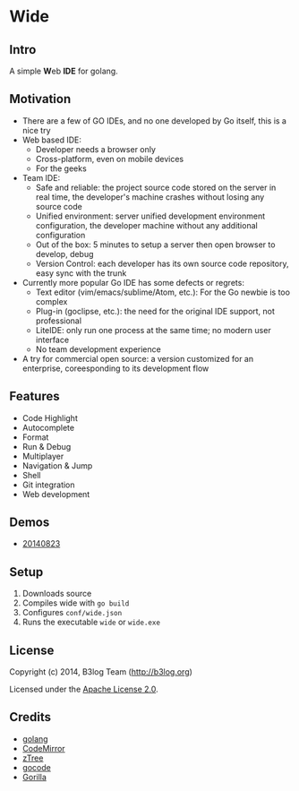 # Wide #

## Intro ##
A simple <b>W</b>eb **IDE** for golang.

## Motivation ##

* There are a few of GO IDEs, and no one developed by Go itself, this is a nice try
* Web based IDE:
  * Developer needs a browser only
  * Cross-platform, even on mobile devices
  * For the geeks
* Team IDE:
  * Safe and reliable: the project source code stored on the server in real time, the developer's machine crashes without losing any source code 
  * Unified environment: server unified development environment configuration, the developer machine without any additional configuration 
  * Out of the box: 5 minutes to setup a server then open browser to develop, debug
  * Version Control: each developer has its own source code repository, easy sync with the trunk 
* Currently more popular Go IDE has some defects or regrets: 
  * Text editor (vim/emacs/sublime/Atom, etc.): For the Go newbie is too complex 
  * Plug-in (goclipse, etc.): the need for the original IDE support, not professional
  * LiteIDE: only run one process at the same time; no modern user interface 
  * No team development experience 
* A try for commercial open source: a version customized for an enterprise, coreesponding to its development flow  
## Features ##

* Code Highlight
* Autocomplete
* Format
* Run & Debug
* Multiplayer
* Navigation & Jump
* Shell
* Git integration
* Web development

## Demos ##
* [20140823](http://b3log.org/wide/demo/20140823.html)

## Setup ##

1. Downloads source
2. Compiles wide with `go build` 
3. Configures `conf/wide.json`
4. Runs the executable `wide` or `wide.exe`

## License ##

Copyright (c) 2014, B3log Team (http://b3log.org)

Licensed under the [Apache License 2.0](https://github.com/b3log/wide/blob/master/LICENSE).

## Credits ##

* [golang](http://golang.org)
* [CodeMirror](https://github.com/marijnh/CodeMirror)
* [zTree](https://github.com/zTree/zTree_v3) 
* [gocode](https://github.com/nsf/gocode)
* [Gorilla](https://github.com/gorilla)
